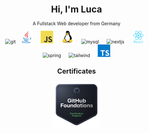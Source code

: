 <h1 align="center">Hi, I'm Luca</h1>
<p align="center">A Fullstack Web developer from Germany</p>
<p align="center">
  <span>
    <img src="https://www.vectorlogo.zone/logos/git-scm/git-scm-icon.svg" alt="git" width="40" height="40" />
  </span>
  <span style="margin: 0 10px;">
    <img src="https://raw.githubusercontent.com/devicons/devicon/master/icons/java/java-original.svg" alt="java" width="40" height="40" />
  </span>
  <span style="margin: 0 10px;">
    <img src="https://raw.githubusercontent.com/devicons/devicon/master/icons/javascript/javascript-original.svg" alt="javascript" width="40" height="40" />
  </span>
  <span style="margin: 0 10px;">
    <img src="https://raw.githubusercontent.com/devicons/devicon/master/icons/linux/linux-original.svg" alt="linux" width="40" height="40" />
  </span>
  <span style="margin: 0 10px;">
    <img src="https://cdn.iconscout.com/icon/free/png-256/free-mysql-3628940-3030165.png" alt="mysql" width="40" height="40" />
  </span>
  <span style="margin: 0 10px;">
    <img src="https://www.datocms-assets.com/75941/1657707878-nextjs_logo.png" alt="nextjs" width="40" height="40" />
  </span>
  <span style="margin: 0 10px;">
    <img src="https://raw.githubusercontent.com/devicons/devicon/master/icons/react/react-original-wordmark.svg" alt="react" width="40" height="40" />
  </span>
  <span style="margin: 0 10px;">
    <img src="https://www.vectorlogo.zone/logos/springio/springio-icon.svg" alt="spring" width="40" height="40" />
  </span>
  <span style="margin: 0 10px;">
    <img src="https://www.vectorlogo.zone/logos/tailwindcss/tailwindcss-icon.svg" alt="tailwind" width="40" height="40" />
  </span>
  <span style="margin: 0 10px;">
    <img src="https://raw.githubusercontent.com/devicons/devicon/master/icons/typescript/typescript-original.svg" alt="typescript" width="40" height="40" />
  </span>
</p>

<h2 align="center">Certificates</h2>
<p align="center">
  <a href="https://www.credly.com/badges/991a5683-8637-4949-ba7b-7c70f0442152/public_url">
    <img src="https://github.com/slxca/slxca/blob/main/github-foundations.png?raw=true" alt="GitHub Foundations Certificate" width="150" height="150" />
  </a>
</p>
